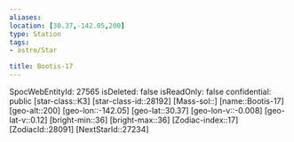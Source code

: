 ```yaml
---
aliases: 
location: [30.37,-142.05,200]
type: Station
tags:
- astro/Star

title: Bootis-17
---
```

SpocWebEntityId: 27565
isDeleted: false
isReadOnly: false
confidential: public
[star-class::K3]
[star-class-id::28192]
[Mass-sol::]
[name::Bootis-17]
[geo-alt::200]
[geo-lon::-142.05]
[geo-lat::30.37]
[geo-lon-v::-0.008]
[geo-lat-v::0.12]
[bright-min::36]
[bright-max::36]
[Zodiac-index::17]
[ZodiacId::28091]
[NextStarId::27234]



